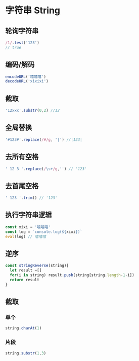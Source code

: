 # 字符串 String

## 轮询字符串
```javascript
/1/.test('123') 
// true
```

## 编码/解码
```javascript
encodeURL('嘻嘻嘻')
decodeURL('xixixi')
```

## 截取
```javascript
'12xxx'.substr(0,2) //12
```

## 全局替换
```javascript
'#123#'.replace(/#/g, '|') //|123|
```

## 去所有空格
```javascript
' 12 3 '.replace(/\s+/g,'') // '123'
```

## 去首尾空格
```JavaScript
' 123 '.trim() // '123'
```

## 执行字符串逻辑
```JavaScript
const xixi = '嘻嘻嘻'
const log = `console.log(${xixi})`
eval(log) // 嘻嘻嘻
```
## 逆序
```JavaScript
const stringReverse(string){
  let result =[]
  for(i in string) result.push(string[string.length-1-i])
  return result
}
```

## 截取
### 单个
```JavaScript
string.charAt(1)
```
### 片段
```JavaScript
string.substr(1,3)
```
